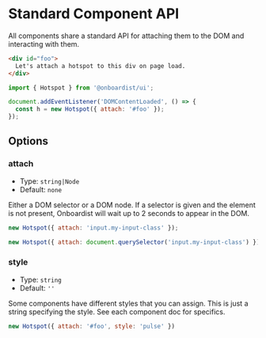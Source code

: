# Standard Component API

All components share a standard API for attaching them to the DOM and interacting with them.

```html
<div id="foo">
  Let's attach a hotspot to this div on page load.
</div>
```

```javascript
import { Hotspot } from '@onboardist/ui';

document.addEventListener('DOMContentLoaded', () => {
  const h = new Hotspot({ attach: '#foo' });
});
```

## Options

### attach

* Type: `string|Node`
* Default: `none`

Either a DOM selector or a DOM node. If a selector is given and the element is not present, Onboardist will wait up to 2 seconds to appear in the DOM.

```js
new Hotspot({ attach: 'input.my-input-class' });

new Hotspot({ attach: document.querySelector('input.my-input-class') });
```

### style

* Type: `string`
* Default: `''`

Some components have different styles that you can assign. This is just a string specifying the style. See each component doc for specifics.

```js
new Hotspot({ attach: '#foo', style: 'pulse' })
```
